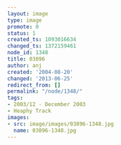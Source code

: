 ```yaml
---
layout: image
type: image
promote: 0
status: 1
created_ts: 1093016634
changed_ts: 1372159461
node_id: 1348
title: 03896
author: anj
created: '2004-08-20'
changed: '2013-06-25'
redirect_from: []
permalink: "/node/1348/"
tags:
- 2003/12 - December 2003
- Heaphy Track
images:
- src: image/images/03896-1348.jpg
  name: 03896-1348.jpg
---
```



